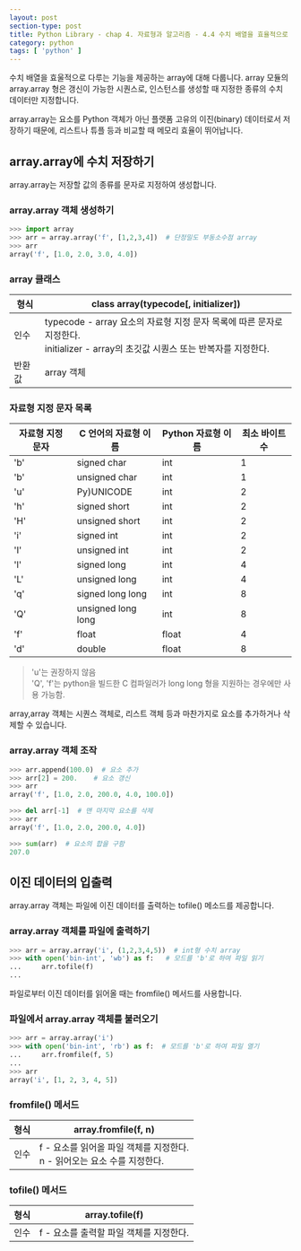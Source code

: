 ```yaml
---
layout: post
section-type: post
title: Python Library - chap 4. 자료형과 알고리즘 - 4.4 수치 배열을 효율적으로 다루기
category: python
tags: [ 'python' ]
---
```

수치 배열을 효울적으로 다루는 기능을 제공하는 array에 대해 다룹니다. array 모듈의 array.array 형은 갱신이 가능한 시퀀스로, 인스턴스를 생성할 때 지정한 종류의 수치 데이터만 지정합니다.  

array.array는 요소를 Python 객체가 아닌 플랫폼 고유의 이진(binary) 데이터로서 저장하기 때문에, 리스트나 튜플 등과 비교할 때 메모리 효율이 뛰어납니다.

## array.array에 수치 저장하기

array.array는 저장할 값의 종류를 문자로 지정하여 생성합니다.

### array.array 객체 생성하기

```python
>>> import array
>>> arr = array.array('f', [1,2,3,4])  # 단정밀도 부동소수점 array
>>> arr
array('f', [1.0, 2.0, 3.0, 4.0])
```

### array 클래스

형식 | class array(typecode[, initializer])
---|---
인수 | typecode -  array 요소의 자료형 지정 문자 목록에 따른 문자로 지정한다. <br> initializer - array의 초깃값 시퀀스 또는 반복자를 지정한다.
반환값 | array 객체

### 자료형 지정 문자 목록

자료형 지정 문자 | C 언어의 자료형 이름 | Python 자료형 이름 | 최소 바이트 수
---|---|---|---
'b' | signed char | int | 1
'b' | unsigned char | int | 1
'u' | Py)UNICODE | int | 2
'h' | signed short | int | 2
'H' | unsigned short | int | 2
'i' | signed int | int | 2
'I' | unsigned int | int | 2
'l' | signed long | int | 4
'L' | unsigned long | int | 4
'q' | signed long long | int | 8
'Q' | unsigned long long | int | 8
'f' | float | float | 4
'd' | double | float | 8

> 'u'는 권장하지 않음  
> 'Q', 'f'는 python을 빌드한 C 컴파일러가 long long 형을 지원하는 경우에만 사용 가능함.

array,array 객체는 시퀀스 객체로, 리스트 객체 등과 마찬가지로 요소를 추가하거나 삭제할 수 있습니다.

### array.array 객체 조작

```python
>>> arr.append(100.0)  # 요소 추가
>>> arr[2] = 200.    # 요소 갱신
>>> arr
array('f', [1.0, 2.0, 200.0, 4.0, 100.0])

>>> del arr[-1]  # 맨 마지막 요소를 삭제
>>> arr
array('f', [1.0, 2.0, 200.0, 4.0])

>>> sum(arr)  # 요소의 합을 구함
207.0
```

## 이진 데이터의 입출력
array.array 객체는 파일에 이진 데이터를 출력하는 tofile() 메소드를 제공합니다.

### array.array 객체를 파일에 출력하기

```python
>>> arr = array.array('i', (1,2,3,4,5))  # int형 수치 array
>>> with open('bin-int', 'wb') as f:   # 모드를 'b'로 하여 파일 읽기
...     arr.tofile(f)
...
```

파일로부터 이진 데이터를 읽어올 때는 fromfile() 메서드를 사용합니다.

### 파일에서 array.array 객체를 불러오기

```python
>>> arr = array.array('i')
>>> with open('bin-int', 'rb') as f:  # 모드를 'b'로 하여 파일 열기
...     arr.fromfile(f, 5)
...
>>> arr
array('i', [1, 2, 3, 4, 5])
```

### fromfile() 메서드

형식 | array.fromfile(f, n)
---|---
인수 | f - 요소를 읽어올 파일 객체를 지정한다. <br> n - 읽어오는 요소 수를 지정한다.

### tofile() 메서드

형식 | array.tofile(f)
---|---
인수 | f - 요소를 출력할 파일 객체를 지정한다.
